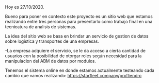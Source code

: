 Hoy es 27/10/2020.

Bueno para poner en contexto este proyecto es un sitio web que estamos realizando entre tres personas para presentarlo como trabajo final en una tecnicatura de analisis de sistemas.

La idea del sitio web se basa en brindar un servicio de gestion de datos sobre logistica y transportes de una empresas.

-La empresa adquiere el servicio, se le da acceso a cierta cantidad de usuarios con la posibilidad de otorgar roles según necesidad para la manipulacion del ABM de datos por modulos.

Tenemos el sistema online en donde estamos actualmente testeando cada cambio que vamos realizando: https://starfleet.company/profliendro
